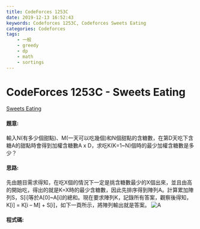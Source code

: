 ```yaml
---
title: CodeForces 1253C
date: 2019-12-13 16:52:43
keywords: Codeforces 1253C, Codeforces Sweets Eating
categories: Codeforces
tags:
    - 一般
    - greedy
    - dp
    - math
    - sortings
---
```

# CodeForces 1253C - Sweets Eating
[Sweets Eating](http://codeforces.com/problemset/problem/1253/C)


#### 題意:
輸入N(有多少個甜點)、M(一天可以吃幾個)和N個甜點的含糖數，在第D天吃下含糖A的甜點時會得到加權含糖數A x D，求吃K(K=1~N)個時的最少加權含糖數是多少？
<!-- more -->
#### 思路:
先由題目需求得知，在吃X個的情況下一定是挑含糖數最少的X個出來，並且由高的開始吃，得出的就是K=X時的最少含糖數，因此先排序得到陣列A。計算累加陣列S，S[i]等於A[0]~A[i]的總和。現在要求陣列K，記錄所有答案，觀察後得知，K[i] = K[i – M] + S[i]，如下一頁所示，將陣列輸出就是答案。
![A](A.PNG)
#### 程式碼:
<script src="https://gist.github.com/Daviswww/0a2cb1dad996580b67cf36a5a37bc11c.js"></script>